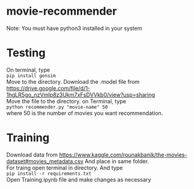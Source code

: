 # movie-recommender  
Note: You must have python3 installed in your system  
# Testing
On terminal, type  
`pip install gensim`  
Move to the directory. Download the .model file from https://drive.google.com/file/d/1-1hgLR5go_nzVmIp8z3Ukm7xFsDVVkb0/view?usp=sharing  
Move the file to the directory.
on Terminal, type  
`python recommender.py "movie-name" 50`  
where 50 is the number of movies you want recommendation.  
# Training
Download data from https://www.kaggle.com/rounakbanik/the-movies-dataset#movies_metadata.csv
And place in same folder.  
For traing open terminal in directory. And type  
`pip install -r requirements.txt`  
Open Training.ipynb file and make changes as necessary
